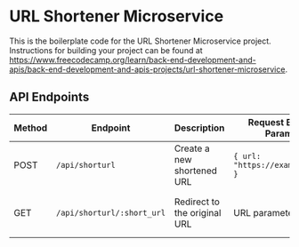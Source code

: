 # URL Shortener Microservice

This is the boilerplate code for the URL Shortener Microservice project. Instructions for building your project can be found at https://www.freecodecamp.org/learn/back-end-development-and-apis/back-end-development-and-apis-projects/url-shortener-microservice.

## API Endpoints

| Method | Endpoint                  | Description                         | Request Body / Params                   | Response Example                          |
|--------|---------------------------|-----------------------------------|---------------------------------------|-------------------------------------------|
| POST   | `/api/shorturl`       | Create a new shortened URL         | `{ url: "https://example.com" }`       | `{ original_url: "...", short_url: 1 }`   |
| GET    | `/api/shorturl/:short_url`| Redirect to the original URL       | URL parameter: `1`             | Redirects to original URL or returns error |
